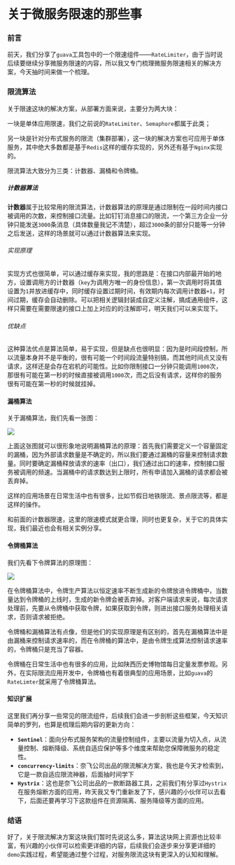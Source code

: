 # 关于微服务限速的那些事

### 前言

前天，我们分享了`guava`工具包中的一个限速组件——`RateLimiter`，由于当时说后续要继续分享微服务限速的内容，所以我又专门梳理微服务限速相关的解决方案，今天抽时间来做一个梳理。



### 限流算法

关于限速这块的解决方案，从部署方面来说，主要分为两大块：

一块是单体应用限速，我们之前说的`RateLimiter`、`Semaphore`都属于此类；

另一块是针对分布式服务的限流（集群部署），这一块的解决方案也可应用于单体服务，其中绝大多数都是基于`Redis`这样的缓存实现的，另外还有基于`Nginx`实现的。

限流算法大致分为三类：计数器、漏桶和令牌桶。

##### 计数器算法

**计数器**属于比较常用的限流算法，计数器算法的原理是通过限制在一段时间内接口被调用的次数，来控制接口流量。比如钉钉消息接口的限流，一个第三方企业一分钟只能发送`3000`条消息（具体数量我记不清楚），超过`3000`条的部分只能等一分钟之后发送，这样的场景就可以通过计数器算法来实现。

###### 实现原理

实现方式也很简单，可以通过缓存来实现，我的思路是：在接口内部最开始的地方，设置调用方的计数器（`key`为调用方唯一的身份信息），第一次调用时将其值设置为`1`并放进缓存中，同时缓存设置过期时间，有效期内每次调用计数器`+1`，时间过期，缓存会自动删除。可以把相关逻辑封装成自定义注解，搞成通用组件，这样只需要在需要限速的接口上加上对应的的注解即可，明天我们可以来实现下。

###### 优缺点

这种算法优点是算法简单，易于实现，但是缺点也很明显：因为是时间段控制，所以流量本身并不是平衡的，很有可能一个时间段流量特别搞，而其他时间点又没有请求，这样还是会存在宕机的可能性。比如你限制接口一分钟只能调用`1000`次，那很有可能在第一秒的时候直接被调用`1000`次，而之后没有请求，这样你的服务很有可能在第一秒的时候就挂掉。



#### 漏桶算法

关于漏桶算法，我们先看一张图：

![](https://gitee.com/sysker/picBed/raw/master/blog/20211030213713.png)

上面这张图就可以很形象地说明漏桶算法的原理：首先我们需要定义一个容量固定的漏桶，因为外部请求数量是不确定的，所以我们要通过漏桶的容量来控制请求数量。同时要确定漏桶释放请求的速率（出口），我们通过出口的速率，控制接口服务被调用的频速。当漏桶中的请求数达到上限时，所有申请加入漏桶的请求都会被丢弃掉。

这样的应用场景在日常生活中也有很多，比如节假日地铁限流、景点限流等，都是这样的操作。

和前面的计数器限速，这里的限速模式就更合理，同时也更复杂，关于它的具体实现，我们最近也会有相关实例分享。



#### 令牌桶算法

我们先看下令牌算法的原理图：

![](https://gitee.com/sysker/picBed/raw/master/blog/20211030220316.png)

在令牌桶算法中，令牌生产算法以恒定速率不断生成新的令牌放进令牌桶中，当数量达到令牌桶的上线时，生成的新令牌会被丢弃掉。对客户端请求来说，每次请求处理前，先要从令牌桶中获取令牌，如果获取到令牌，则进出接口服务处理相关请求，否则请求被拒绝。

令牌桶和漏桶算法有点像，但是他们的实现原理是有区别的，首先在漏桶算法中是由漏桶来控制请求速率的，而在令牌桶的算法中，是由令牌生成算法控制请求速率的，令牌桶只是充当了容器。

令牌桶在日常生活中也有很多的应用，比如陕西历史博物馆每日定量发票参观。另外，在实际限流应用开发中，令牌桶也有着很典型的应用场景，比如`guava`的`RateLimter`就采用了令牌桶算法。



#### 知识扩展

这里我们再分享一些常见的限流组件，后续我们会进一步剖析这些框架，今天知识简单的罗列，也算是梳理后期内容的更新方向：

- **`Sentinel`**：面向分布式服务架构的流量控制组件，主要以流量为切入点，从流量控制、熔断降级、系统自适应保护等多个维度来帮助您保障微服务的稳定性。
- **`concurrency-limits`**：奈飞公司出品的限流解决方案，我也是今天才检索到，它是一款自适应限流神器，后面抽时间学下
- **`Hystrix`**：这也是奈飞公司出品的一款断路器工具，之前我们有分享过`Hystrix`在服务熔断方面的应用，昨天我又专门重新发了下，感兴趣的小伙伴可以去看下，后面还要再学习下这款组件在资源隔离、服务降级等方面的应用。



### 结语

好了，关于限流解决方案这块我们暂时先说这么多，算法这块网上资源也比较丰富，有兴趣的小伙伴可以检索更详细的内容，后续我们会逐步来分享更详细的`demo`实践过程，希望能通过整个过程，对服务限流这块有更深入的认知和理解。